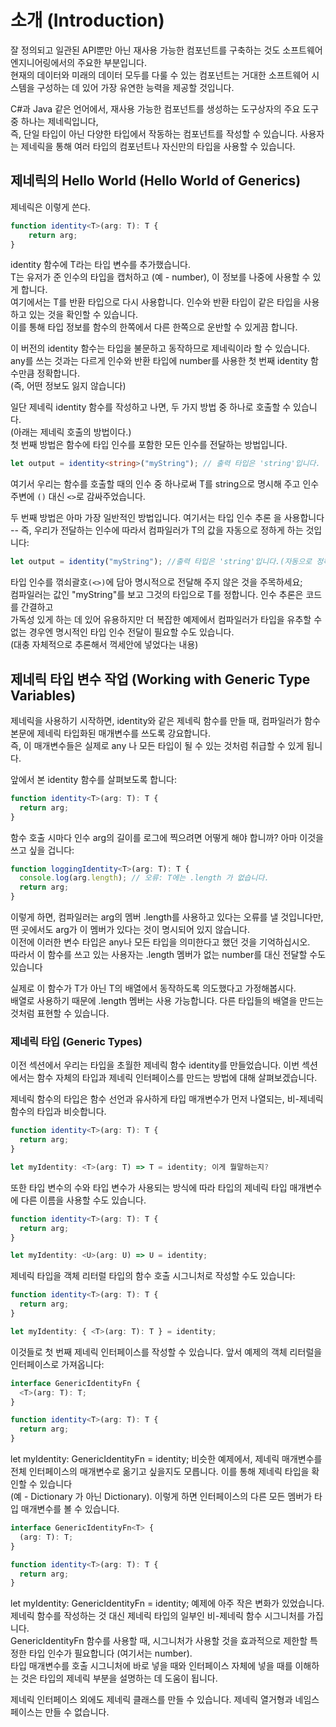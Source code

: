 # 소개 (Introduction)
잘 정의되고 일관된 API뿐만 아닌 재사용 가능한 컴포넌트를 구축하는 것도 소프트웨어 엔지니어링에서의 주요한 부분입니다.  
현재의 데이터와 미래의 데이터 모두를 다룰 수 있는 컴포넌트는 거대한 소프트웨어 시스템을 구성하는 데 있어 가장 유연한 능력을 제공할 것입니다.  

C#과 Java 같은 언어에서, 재사용 가능한 컴포넌트를 생성하는 도구상자의 주요 도구 중 하나는 제네릭입니다,   
즉, 단일 타입이 아닌 다양한 타입에서 작동하는 컴포넌트를 작성할 수 있습니다. 사용자는 제네릭을 통해 여러 타입의 컴포넌트나 자신만의 타입을 사용할 수 있습니다.   
## 제네릭의 Hello World (Hello World of Generics)
제네릭은 이렇게 쓴다.
```.ts  
function identity<T>(arg: T): T {
    return arg;
}
```  
identity 함수에 T라는 타입 변수를 추가했습니다.   
T는 유저가 준 인수의 타입을 캡처하고 (예 - number), 이 정보를 나중에 사용할 수 있게 합니다.   
여기에서는 T를 반환 타입으로 다시 사용합니다. 인수와 반환 타입이 같은 타입을 사용하고 있는 것을 확인할 수 있습니다.   
이를 통해 타입 정보를 함수의 한쪽에서 다른 한쪽으로 운반할 수 있게끔 합니다.  

이 버전의 identity 함수는 타입을 불문하고 동작하므로 제네릭이라 할 수 있습니다.  
any를 쓰는 것과는 다르게 인수와 반환 타입에 number를 사용한 첫 번째 identity 함수만큼 정확합니다.  
(즉, 어떤 정보도 잃지 않습니다)

일단 제네릭 identity 함수를 작성하고 나면, 두 가지 방법 중 하나로 호출할 수 있습니다.  
(아래는 제네릭 호출의 방법이다.)  
첫 번째 방법은 함수에 타입 인수를 포함한 모든 인수를 전달하는 방법입니다.  
```.ts
let output = identity<string>("myString"); // 출력 타입은 'string'입니다.  
```  
여기서 우리는 함수를 호출할 때의 인수 중 하나로써 T를 string으로 명시해 주고 인수 주변에 ```()``` 대신 ```<>```로 감싸주었습니다.  

두 번째 방법은 아마 가장 일반적인 방법입니다. 여기서는 타입 인수 추론 을 사용합니다 -- 즉, 우리가 전달하는 인수에 따라서 컴파일러가 T의 값을 자동으로 정하게 하는 것입니다:     
```.ts
let output = identity("myString"); //출력 타입은 'string'입니다.(자동으로 정하게함.)  

```    
타입 인수를 꺾쇠괄호```(<>)```에 담아 명시적으로 전달해 주지 않은 것을 주목하세요;  
컴파일러는 값인 "myString"를 보고 그것의 타입으로 T를 정합니다. 인수 추론은 코드를 간결하고  
가독성 있게 하는 데 있어 유용하지만 더 복잡한 예제에서 컴파일러가 타입을 유추할 수 없는 경우엔 명시적인 타입 인수 전달이 필요할 수도 있습니다.  
(대충 자체적으로 추론해서 꺽세안에 넣었다는 내용)  
## 제네릭 타입 변수 작업 (Working with Generic Type Variables)
제네릭을 사용하기 시작하면, identity와 같은 제네릭 함수를 만들 때, 컴파일러가 함수 본문에 제네릭 타입화된 매개변수를 쓰도록 강요합니다.  
즉, 이 매개변수들은 실제로 any 나 모든 타입이 될 수 있는 것처럼 취급할 수 있게 됩니다.  


앞에서 본 identity 함수를 살펴보도록 합니다:   
```.ts
function identity<T>(arg: T): T {
  return arg;
}
```  
 함수 호출 시마다 인수 arg의 길이를 로그에 찍으려면 어떻게 해야 합니까? 아마 이것을 쓰고 싶을 겁니다:  
 
```.ts
function loggingIdentity<T>(arg: T): T {
  console.log(arg.length); // 오류: T에는 .length 가 없습니다.
  return arg;
}
```  
이렇게 하면, 컴파일러는 arg의 멤버 .length를 사용하고 있다는 오류를 낼 것입니다만,  
떤 곳에서도 arg가 이 멤버가 있다는 것이 명시되어 있지 않습니다.  
이전에 이러한 변수 타입은 any나 모든 타입을 의미한다고 했던 것을 기억하십시오.   
따라서 이 함수를 쓰고 있는 사용자는 .length 멤버가 없는 number를 대신 전달할 수도 있습니다

실제로 이 함수가 T가 아닌 T의 배열에서 동작하도록 의도했다고 가정해봅시다.   
배열로 사용하기 때문에 .length 멤버는 사용 가능합니다. 다른 타입들의 배열을 만드는 것처럼 표현할 수 있습니다.   
### 제네릭 타입 (Generic Types)
이전 섹션에서 우리는 타입을 초월한 제네릭 함수 identity를 만들었습니다. 이번 섹션에서는 함수 자체의 타입과 제네릭 인터페이스를 만드는 방법에 대해 살펴보겠습니다.

제네릭 함수의 타입은 함수 선언과 유사하게 타입 매개변수가 먼저 나열되는, 비-제네릭 함수의 타입과 비슷합니다.
```.ts
function identity<T>(arg: T): T {
  return arg;
}

let myIdentity: <T>(arg: T) => T = identity; 이게 뭘말하는지? 
```
또한 타입 변수의 수와 타입 변수가 사용되는 방식에 따라 타입의 제네릭 타입 매개변수에 다른 이름을 사용할 수도 있습니다.  
```.ts
function identity<T>(arg: T): T {
  return arg;
}

let myIdentity: <U>(arg: U) => U = identity;
```  
제네릭 타입을 객체 리터럴 타입의 함수 호출 시그니처로 작성할 수도 있습니다:  
```.ts
function identity<T>(arg: T): T {
  return arg;
}

let myIdentity: { <T>(arg: T): T } = identity;
```
이것들로 첫 번째 제네릭 인터페이스를 작성할 수 있습니다. 앞서 예제의 객체 리터럴을 인터페이스로 가져옵니다:  
```.ts
interface GenericIdentityFn {
  <T>(arg: T): T;
}

function identity<T>(arg: T): T {
  return arg;
}
```  
let myIdentity: GenericIdentityFn = identity;
비슷한 예제에서, 제네릭 매개변수를 전체 인터페이스의 매개변수로 옮기고 싶을지도 모릅니다. 이를 통해 제네릭 타입을 확인할 수 있습니다   
(예 - Dictionary 가 아닌 Dictionary<string>). 이렇게 하면 인터페이스의 다른 모든 멤버가 타입 매개변수를 볼 수 있습니다.  
```.ts
interface GenericIdentityFn<T> {
  (arg: T): T;
}

function identity<T>(arg: T): T {
  return arg;
}
```  
let myIdentity: GenericIdentityFn<number> = identity;
예제에 아주 작은 변화가 있었습니다. 제네릭 함수를 작성하는 것 대신 제네릭 타입의 일부인 비-제네릭 함수 시그니처를 가집니다.  
    GenericIdentityFn 함수를 사용할 때, 시그니처가 사용할 것을 효과적으로 제한할 특정한 타입 인수가 필요합니다 (여기서는 number).  
    타입 매개변수를 호출 시그니처에 바로 넣을 때와 인터페이스 자체에 넣을 때를 이해하는 것은 타입의 제네릭 부분을 설명하는 데 도움이 됩니다.  

제네릭 인터페이스 외에도 제네릭 클래스를 만들 수 있습니다. 제네릭 열거형과 네임스페이스는 만들 수 없습니다.  
